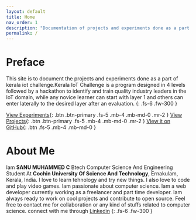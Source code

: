 ```yaml
---
layout: default
title: Home
nav_order: 1
description: "Documentation of projects and experiments done as a part of kerala iot challenge"
permalink: /
---
```


# Preface

This site is to document the projects and experiments done as a part of kerala iot challenge.Kerala IoT Challenge is a program designed in 4 levels followed by a hackathon to identify and train quality industry leaders in the IoT domain, while any novice learner can start with layer 1 and others can enter laterally to the desired layer after an evaluation.
{: .fs-6 .fw-300 }

[View Experiments](#experiments){: .btn .btn-primary .fs-5 .mb-4 .mb-md-0 .mr-2 } [View Projects](#projects){: .btn .btn-primary .fs-5 .mb-4 .mb-md-0 .mr-2 } [View it on GitHub](https://github.com/sanumuhammedc/Kerala-IoT-Challenge/){: .btn .fs-5 .mb-4 .mb-md-0 }

# About Me

Iam **SANU MUHAMMED C** Btech Computer Science And Engineering Student At **Cochin University Of Science And Technology**, Ernakulam, Kerala, India. I love to learn tehnology and try new things. I also love to code and play video games. Iam passionate about computer science. Iam a web developer currently working as a freelancer and part time developer. Iam always ready to work on cool projects and contribute to open source. Feel free to contact me for collaboration or any kind of stuffs related to computer science. connect with me through [Linkedin](https://www.linkedin.com/in/sanumuhammedc/)
{: .fs-6 .fw-300 }
